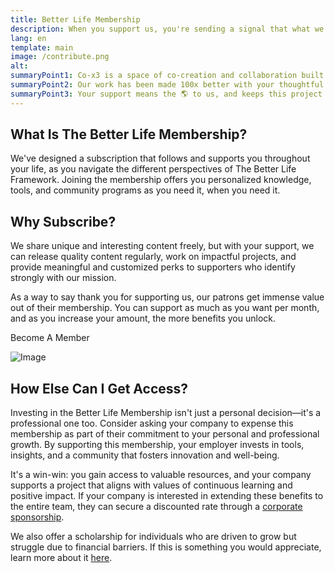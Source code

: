 ```yaml
---
title: Better Life Membership
description: When you support us, you're sending a signal that what we're doing is valuable and pushes us to continuously innovate and deliver more value.
lang: en
template: main
image: /contribute.png
alt: 
summaryPoint1: Co-x3 is a space of co-creation and collaboration built for you. 
summaryPoint2: Our work has been made 100x better with your thoughtful contributions.
summaryPoint3: Your support means the 🌎 to us, and keeps this project going. 
---
```


##  What Is The Better Life Membership?

We've designed a subscription that follows and supports you throughout your life, as you navigate the different perspectives of The Better Life Framework. Joining the membership offers you personalized knowledge, tools, and community programs as you need it, when you need it.

## Why Subscribe?

We share unique and interesting content freely, but with your support, we can release quality content regularly, work on impactful projects, and provide meaningful and customized perks to supporters who identify strongly with our mission.

As a way to say thank you for supporting us, our patrons get immense value out of their membership. You can support as much as you want per month, and as you increase your amount, the more benefits you unlock.

<ButtonLink to="https://shop.x3.family/pages/membership">Become A Member</ButtonLink>

![Image](./support-us-1.png)

## How Else Can I Get Access?

Investing in the Better Life Membership isn't just a personal decision—it's a professional one too. Consider asking your company to expense this membership as part of their commitment to your personal and professional growth. By supporting this membership, your employer invests in tools, insights, and a community that fosters innovation and well-being.

It's a win-win: you gain access to valuable resources, and your company supports a project that aligns with values of continuous learning and positive impact. If your company is interested in extending these benefits to the entire team, they can secure a discounted rate through a [corporate sponsorship](/make-positive-impact/contribute/be-a-patron/corporate).

We also offer a scholarship for individuals who are driven to grow but struggle due to financial barriers. If this is something you would appreciate, learn more about it [here](/make-positive-impact/contribute/be-a-patron/donate#looking-to-apply-for-the-scholarship%3F).